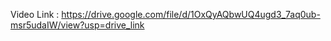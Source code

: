 
Video Link : https://drive.google.com/file/d/1OxQyAQbwUQ4ugd3_7aq0ub-msr5udaIW/view?usp=drive_link
